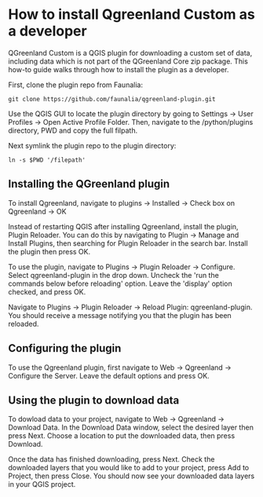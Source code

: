 # How to install Qgreenland Custom as a developer

QGreenland Custom is a QGIS plugin for downloading a custom set of data, including data which 
is not part of the QGreenland Core zip package. This how-to guide walks through how to install the plugin as a developer.

First, clone the plugin repo from Faunalia:

```
git clone https://github.com/faunalia/qgreenland-plugin.git
```

Use the QGIS GUI to locate the plugin directory by going to
Settings -> User Profiles -> Open Active Profile Folder.
Then, navigate to the /python/plugins directory, PWD and copy the full filpath. 

Next symlink the plugin repo to the plugin directory:
```
ln -s $PWD '/filepath'
```
## Installing the QGreenland plugin

To install Qgreenland, navigate to plugins -> Installed -> Check box on Qgreenland -> OK

Instead of restarting QGIS after installing Qgreenland, 
install the plugin, Plugin Reloader. You can do this by navigating to 
Plugin -> Manage and Install Plugins, then searching for Plugin Reloader in the
search bar. Install the plugin then press OK.

To use the plugin, navigate to Plugins -> Plugin Reloader -> Configure.
Select qgreenland-plugin in the drop down. Uncheck the 'run the commands
below before reloading' option. Leave the 'display' option checked, and press OK.

Navigate to Plugins -> Plugin Reloader -> Reload Plugin: qgreenland-plugin.
You should receive a message notifying you that the plugin has been reloaded.

## Configuring the plugin
To use the Qgreenland plugin, first navigate to Web -> Qgreenland -> Configure the Server.
Leave the default options and press OK. 

## Using the plugin to download data
To dowload data to your project, navigate to Web -> Qgreenland -> Download Data.
In the Download Data window, select the desired layer then press Next.
Choose a location to put the downloaded data, then press Download. 

Once the data has finished downloading, press Next. Check the downloaded layers
that you would like to add to your project, press Add to Project, then press Close.
You should now see your downloaded data layers in your QGIS project. 